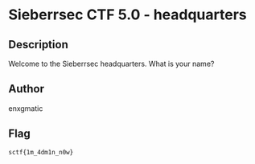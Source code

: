 # Sieberrsec CTF 5.0 - headquarters

## Description

Welcome to the Sieberrsec headquarters. What is your name?

## Author

enxgmatic

## Flag

`sctf{1m_4dm1n_n0w}`
